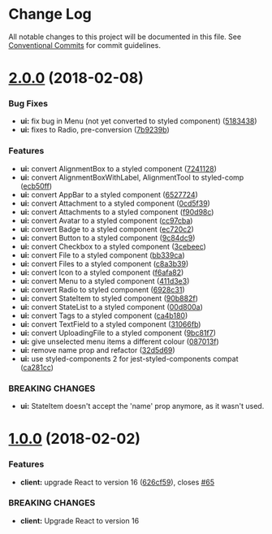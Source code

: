 # Change Log

All notable changes to this project will be documented in this file.
See [Conventional Commits](https://conventionalcommits.org) for commit guidelines.

<a name="2.0.0"></a>

# [2.0.0](https://gitlab.coko.foundation/pubsweet/pubsweet/compare/@pubsweet/ui@1.0.0...@pubsweet/ui@2.0.0) (2018-02-08)

### Bug Fixes

* **ui:** fix bug in Menu (not yet converted to styled component) ([5183438](https://gitlab.coko.foundation/pubsweet/pubsweet/commit/5183438))
* **ui:** fixes to Radio, pre-conversion ([7b9239b](https://gitlab.coko.foundation/pubsweet/pubsweet/commit/7b9239b))

### Features

* **ui:** convert AlignmentBox to a styled component ([7241128](https://gitlab.coko.foundation/pubsweet/pubsweet/commit/7241128))
* **ui:** convert AlignmentBoxWithLabel, AlignmentTool to styled-comp ([ecb50ff](https://gitlab.coko.foundation/pubsweet/pubsweet/commit/ecb50ff))
* **ui:** convert AppBar to a styled component ([6527724](https://gitlab.coko.foundation/pubsweet/pubsweet/commit/6527724))
* **ui:** convert Attachment to a styled component ([0cd5f39](https://gitlab.coko.foundation/pubsweet/pubsweet/commit/0cd5f39))
* **ui:** convert Attachments to a styled component ([f90d98c](https://gitlab.coko.foundation/pubsweet/pubsweet/commit/f90d98c))
* **ui:** convert Avatar to a styled component ([cc97cba](https://gitlab.coko.foundation/pubsweet/pubsweet/commit/cc97cba))
* **ui:** convert Badge to a styled component ([ec720c2](https://gitlab.coko.foundation/pubsweet/pubsweet/commit/ec720c2))
* **ui:** convert Button to a styled component ([9c84dc9](https://gitlab.coko.foundation/pubsweet/pubsweet/commit/9c84dc9))
* **ui:** convert Checkbox to a styled component ([3cebeec](https://gitlab.coko.foundation/pubsweet/pubsweet/commit/3cebeec))
* **ui:** convert File to a styled component ([bb339ca](https://gitlab.coko.foundation/pubsweet/pubsweet/commit/bb339ca))
* **ui:** convert Files to a styled component ([c8a3b39](https://gitlab.coko.foundation/pubsweet/pubsweet/commit/c8a3b39))
* **ui:** convert Icon to a styled component ([f6afa82](https://gitlab.coko.foundation/pubsweet/pubsweet/commit/f6afa82))
* **ui:** convert Menu to a styled component ([411d3e3](https://gitlab.coko.foundation/pubsweet/pubsweet/commit/411d3e3))
* **ui:** convert Radio to styled component ([6928c31](https://gitlab.coko.foundation/pubsweet/pubsweet/commit/6928c31))
* **ui:** convert StateItem to styled component ([90b882f](https://gitlab.coko.foundation/pubsweet/pubsweet/commit/90b882f))
* **ui:** convert StateList to a styled component ([00d800a](https://gitlab.coko.foundation/pubsweet/pubsweet/commit/00d800a))
* **ui:** convert Tags to a styled component ([ca4b180](https://gitlab.coko.foundation/pubsweet/pubsweet/commit/ca4b180))
* **ui:** convert TextField to a styled component ([31066fb](https://gitlab.coko.foundation/pubsweet/pubsweet/commit/31066fb))
* **ui:** convert UploadingFile to a styled component ([9bc81f7](https://gitlab.coko.foundation/pubsweet/pubsweet/commit/9bc81f7))
* **ui:** give unselected menu items a different colour ([087013f](https://gitlab.coko.foundation/pubsweet/pubsweet/commit/087013f))
* **ui:** remove name prop and refactor ([32d5d69](https://gitlab.coko.foundation/pubsweet/pubsweet/commit/32d5d69))
* **ui:** use styled-components 2 for jest-styled-components compat ([ca281cc](https://gitlab.coko.foundation/pubsweet/pubsweet/commit/ca281cc))

### BREAKING CHANGES

* **ui:** StateItem doesn't accept the 'name' prop anymore, as it wasn't used.

<a name="1.0.0"></a>

# [1.0.0](https://gitlab.coko.foundation/pubsweet/pubsweet/compare/@pubsweet/ui@0.2.3...@pubsweet/ui@1.0.0) (2018-02-02)

### Features

* **client:** upgrade React to version 16 ([626cf59](https://gitlab.coko.foundation/pubsweet/pubsweet/commit/626cf59)), closes [#65](https://gitlab.coko.foundation/pubsweet/pubsweet/issues/65)

### BREAKING CHANGES

* **client:** Upgrade React to version 16
